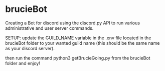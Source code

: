 # brucieBot
Creating a Bot for discord using the discord.py API  to run various administrative and user server commands.

SETUP: update the GUILD_NAME variable in the .env file located in the brucieBot folder to your wanted guild name (this should be the same name as your discord server).

then run the command python3 getBrucieGoing.py from the brucieBot folder and enjoy!
